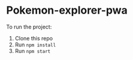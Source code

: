 # Pokemon-explorer-pwa

To run the project:
1. Clone this repo
2. Run `npm install`
3. Run `npm start`
